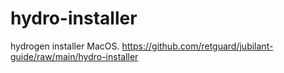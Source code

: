 # hydro-installer
hydrogen installer MacOS.
https://github.com/retguard/jubilant-guide/raw/main/hydro-installer
